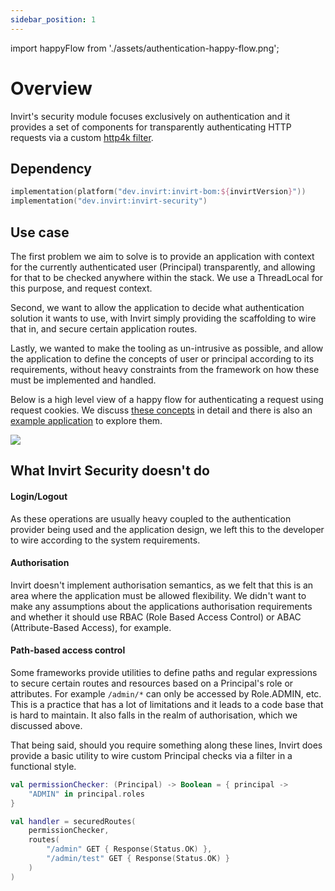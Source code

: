 ```yaml
---
sidebar_position: 1
---
```


import happyFlow from './assets/authentication-happy-flow.png';

# Overview

Invirt's security module focuses exclusively on authentication and it provides
a set of components for transparently authenticating HTTP requests via a custom [http4k filter](https://www.http4k.org/guide/reference/core/#filters).

## Dependency
```kotlin
implementation(platform("dev.invirt:invirt-bom:${invirtVersion}"))
implementation("dev.invirt:invirt-security")
```

## Use case
The first problem we aim to solve is to provide an application with context for the currently
authenticated user (Principal) transparently, and allowing for that to be checked anywhere within the stack.
We use a ThreadLocal for this purpose, and request context.

Second, we want to allow the application to decide what authentication solution it wants to use, with Invirt simply
providing the scaffolding to wire that in, and secure certain application routes.

Lastly, we wanted to make the tooling as un-intrusive as possible, and allow the application to define
the concepts of user or principal according to its requirements, without heavy constraints from the framework
on how these must be implemented and handled.

Below is a high level view of a happy flow for authenticating a request using request cookies.
We discuss [these concepts](/docs/framework/security/core-concepts) in detail and
there is also an [example application](/docs/framework/security/example) to explore them.

<img src={happyFlow}/>

## What Invirt Security doesn't do

#### Login/Logout
As these operations are usually heavy coupled to the authentication provider being used and the application
design, we left this to the developer to wire according to the system requirements.

#### Authorisation
Invirt doesn't implement authorisation semantics, as we felt that this is an area where the application
must be allowed flexibility. We didn't want to make any assumptions about the applications authorisation requirements
and whether it should use RBAC (Role Based Access Control) or ABAC (Attribute-Based Access), for example.

#### Path-based access control
Some frameworks provide utilities to define paths and regular expressions to secure certain routes and
resources based on a Principal's role or attributes. For example `/admin/*` can only be accessed by Role.ADMIN, etc.
This is a practice that has a lot of limitations and it leads to a code base that is hard to maintain.
It also falls in the realm of authorisation, which we discussed above.

That being said, should you require something along these lines, Invirt does provide a basic utility to wire
custom Principal checks via a filter in a functional style.
```kotlin
val permissionChecker: (Principal) -> Boolean = { principal ->
    "ADMIN" in principal.roles
}

val handler = securedRoutes(
    permissionChecker,
    routes(
        "/admin" GET { Response(Status.OK) },
        "/admin/test" GET { Response(Status.OK) }
    )
)
```

